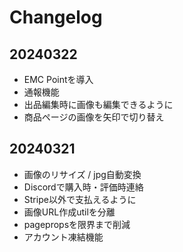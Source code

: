 # Changelog

## 20240322

- EMC Pointを導入
- 通報機能
- 出品編集時に画像も編集できるように
- 商品ページの画像を矢印で切り替え

## 20240321

- 画像のリサイズ / jpg自動変換
- Discordで購入時・評価時連絡
- Stripe以外で支払えるように
- 画像URL作成utilを分離
- pagepropsを限界まで削減
- アカウント凍結機能

